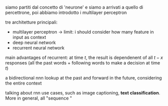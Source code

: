 
siamo partiti dal concetto di 'neurone' e siamo a arrivati a quello di percettrone, poi abbiamo introdotto i multilayer perceptron

tre architetture principali:
- multilayer perceptron -> limit: i should consider how many feature in input as context
- deep neural network
- recurrent neural network

main advantages of recurrent: at time $t$, the result is dependenent of all $t-x$ responses (all the past words + following words to make a decision at time $t$)

a bidirectional nnn lookup at the past and forward in the future, considering the entire context

talking about rnn use cases, such as image captioning, **text classification**. More in general, all "sequence "
